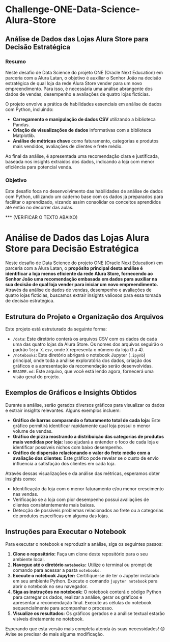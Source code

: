 # Challenge-ONE-Data-Science-Alura-Store

## Análise de Dados das Lojas Alura Store para Decisão Estratégica

### Resumo
Neste desafio de Data Science do projeto ONE (Oracle Next Education) em parceria com a Alura Latan, o objetivo é auxiliar o Senhor João na decisão estratégica de qual loja da rede Alura Store vender para um novo empreendimento. Para isso, é necessária uma análise abrangente dos dados de vendas, desempenho e avaliações de quatro lojas fictícias.

O projeto envolve a prática de habilidades essenciais em análise de dados com Python, incluindo:

* **Carregamento e manipulação de dados CSV** utilizando a biblioteca Pandas.
* **Criação de visualizações de dados** informativas com a biblioteca Matplotlib.
* **Análise de métricas chave** como faturamento, categorias e produtos mais vendidos, avaliações de clientes e frete médio.

Ao final da análise, é apresentada uma recomendação clara e justificada, baseada nos insights extraídos dos dados, indicando a loja com menor eficiência para potencial venda.

### Objetivo
Este desafio foca no desenvolvimento das habilidades de análise de dados com Python, utilizando um caderno base com os dados já preparados para facilitar o aprendizado, vizando assim consolidar os conceitos aprendidos até então no decorrer das aulas.




*** (VERIFICAR O TEXTO ABAIXO)
# Análise de Dados das Lojas Alura Store para Decisão Estratégica

Neste desafio de Data Science do projeto ONE (Oracle Next Education) em parceria com a Alura Latan, o **propósito principal desta análise é identificar a loja menos eficiente da rede Alura Store, fornecendo ao Senhor João uma recomendação embasada em dados para auxiliar na sua decisão de qual loja vender para iniciar um novo empreendimento.** Através da análise de dados de vendas, desempenho e avaliações de quatro lojas fictícias, buscamos extrair insights valiosos para essa tomada de decisão estratégica.

## Estrutura do Projeto e Organização dos Arquivos

Este projeto está estruturado da seguinte forma:

* `/data`: Este diretório conterá os arquivos CSV com os dados de cada uma das quatro lojas da Alura Store. Os nomes dos arquivos seguirão o padrão `loja_X.csv`, onde `X` representa o número da loja (1 a 4).
* `/notebooks`: Este diretório abrigará o notebook Jupyter (`.ipynb`) principal, onde toda a análise exploratória dos dados, criação dos gráficos e a apresentação da recomendação serão desenvolvidas.
* `README.md`: Este arquivo, que você está lendo agora, fornecerá uma visão geral do projeto.

## Exemplos de Gráficos e Insights Obtidos

Durante a análise, serão gerados diversos gráficos para visualizar os dados e extrair insights relevantes. Alguns exemplos incluem:

* **Gráfico de barras comparando o faturamento total de cada loja:** Este gráfico permitirá identificar rapidamente qual loja possui o menor volume de vendas.
* **Gráfico de pizza mostrando a distribuição das categorias de produtos mais vendidas por loja:** Isso ajudará a entender o foco de cada loja e identificar possíveis nichos com baixo desempenho.
* **Gráfico de dispersão relacionando o valor do frete médio com a avaliação dos clientes:** Este gráfico pode revelar se o custo de envio influencia a satisfação dos clientes em cada loja.

Através dessas visualizações e da análise das métricas, esperamos obter insights como:

* Identificação da loja com o menor faturamento e/ou menor crescimento nas vendas.
* Verificação se a loja com pior desempenho possui avaliações de clientes consistentemente mais baixas.
* Detecção de possíveis problemas relacionados ao frete ou a categorias de produtos específicas em alguma das lojas.

## Instruções para Executar o Notebook

Para executar o notebook e reproduzir a análise, siga os seguintes passos:

1.  **Clone o repositório:** Faça um clone deste repositório para o seu ambiente local.
2.  **Navegue até o diretório `notebooks`:** Utilize o terminal ou prompt de comando para acessar a pasta `notebooks`.
3.  **Execute o notebook Jupyter:** Certifique-se de ter o Jupyter instalado em seu ambiente Python. Execute o comando `jupyter notebook` para abrir o notebook no seu navegador.
4.  **Siga as instruções no notebook:** O notebook conterá o código Python para carregar os dados, realizar a análise, gerar os gráficos e apresentar a recomendação final. Execute as células do notebook sequencialmente para acompanhar o processo.
5.  **Visualize os resultados:** Os gráficos gerados e a análise textual estarão visíveis diretamente no notebook.

Esperando que esta versão mais completa atenda às suas necessidades! 😊 Avise se precisar de mais alguma modificação.
